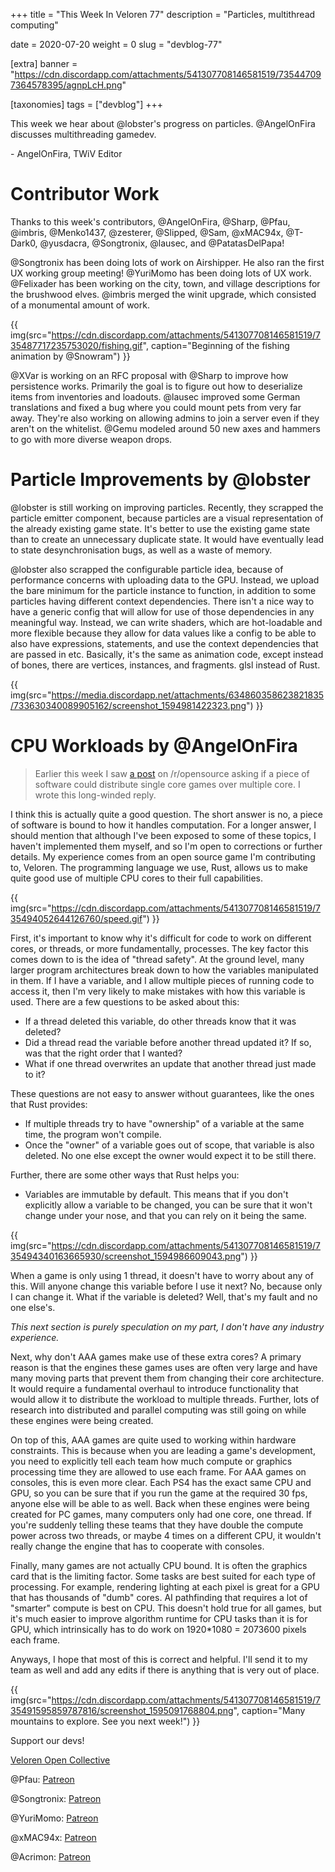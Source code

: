 +++
title = "This Week In Veloren 77"
description = "Particles, multithread computing"

date = 2020-07-20
weight = 0
slug = "devblog-77"

[extra]
banner = "https://cdn.discordapp.com/attachments/541307708146581519/735447097364578395/agnpLcH.png"

[taxonomies]
tags = ["devblog"]
+++

This week we hear about @lobster's progress on particles. @AngelOnFira
discusses multithreading gamedev.

\- AngelOnFira, TWiV Editor

# Contributor Work

Thanks to this week's contributors, @AngelOnFira, @Sharp, @Pfau, @imbris,
@Menko1437, @zesterer, @Slipped, @Sam, @xMAC94x, @T-Dark0, @yusdacra,
@Songtronix, @lausec, and @PatatasDelPapa!

@Songtronix has been doing lots of work on Airshipper. He also ran the first UX
working group meeting! @YuriMomo has been doing lots of UX work. @Felixader has
been working on the city, town, and village descriptions for the brushwood
elves. @imbris merged the winit upgrade, which consisted of a monumental amount
of work.

{{
    img(src="https://cdn.discordapp.com/attachments/541307708146581519/735487717235753020/fishing.gif",
    caption="Beginning of the fishing animation by @Snowram")
}}

@XVar is working on an RFC proposal with @Sharp to improve how persistence
works. Primarily the goal is to figure out how to deserialize items from
inventories and loadouts. @lausec improved some German translations and fixed a
bug where you could mount pets from very far away. They're also working on
allowing admins to join a server even if they aren't on the whitelist. @Gemu
modeled around 50 new axes and hammers to go with more diverse weapon drops.

# Particle Improvements by @lobster

@lobster is still working on improving particles. Recently, they scrapped the
particle emitter component, because particles are a visual representation of the
already existing game state. It's better to use the existing game state than to
create an unnecessary duplicate state. It would have eventually lead to state
desynchronisation bugs, as well as a waste of memory.

@lobster also scrapped the configurable particle idea, because of performance
concerns with uploading data to the GPU. Instead, we upload the bare minimum for
the particle instance to function, in addition to some particles having
different context dependencies. There isn't a nice way to have a generic config
that will allow for use of those dependencies in any meaningful way. Instead, we
can write shaders, which are hot-loadable and more flexible because they allow
for data values like a config to be able to also have expressions, statements,
and use the context dependencies that are passed in etc. Basically, it's the
same as animation code, except instead of bones, there are vertices, instances,
and fragments. glsl instead of Rust.

{{
    img(src="https://media.discordapp.net/attachments/634860358623821835/733630340089905162/screenshot_1594981422323.png")
}}

# CPU Workloads by @AngelOnFira

> Earlier this week I saw [a
> post](https://www.reddit.com/r/opensource/comments/hs99i0/distribute_cpu_workloads_to_multiple_cores_in/)
> on /r/opensource asking if a piece of software could distribute single core
> games over multiple core. I wrote this long-winded reply.

I think this is actually quite a good question. The short answer is no, a piece
of software is bound to how it handles computation. For a longer answer, I
should mention that although I've been exposed to some of these topics, I
haven't implemented them myself, and so I'm open to corrections or further
details. My experience comes from an open source game I'm contributing to,
Veloren. The programming language we use, Rust, allows us to make quite good use
of multiple CPU cores to their full capabilities.

{{
    img(src="https://cdn.discordapp.com/attachments/541307708146581519/735494052644126760/speed.gif")
}}

First, it's important to know why it's difficult for code to work on different
cores, or threads, or more fundamentally, processes. The key factor this comes
down to is the idea of "thread safety". At the ground level, many larger program
architectures break down to how the variables manipulated in them. If I have a
variable, and I allow multiple pieces of running code to access it, then I'm
very likely to make mistakes with how this variable is used. There are a few
questions to be asked about this:

- If a thread deleted this variable, do other threads know that it was deleted?
- Did a thread read the variable before another thread updated it? If so, was
  that the right order that I wanted?
- What if one thread overwrites an update that another thread just made to it?

These questions are not easy to answer without guarantees, like the ones that
Rust provides:

- If multiple threads try to have "ownership" of a variable at the same time,
  the program won't compile.
- Once the "owner" of a variable goes out of scope, that variable is also
  deleted. No one else except the owner would expect it to be still there.

Further, there are some other ways that Rust helps you:

- Variables are immutable by default. This means that if you don't explicitly
  allow a variable to be changed, you can be sure that it won't change under
  your nose, and that you can rely on it being the same.

{{
    img(src="https://cdn.discordapp.com/attachments/541307708146581519/735494340163665930/screenshot_1594986609043.png")
}}

When a game is only using 1 thread, it doesn't have to worry about any of this.
Will anyone change this variable before I use it next? No, because only I can
change it. What if the variable is deleted? Well, that's my fault and no one
else's.

_This next section is purely speculation on my part, I don't have any industry
experience._

Next, why don't AAA games make use of these extra cores? A primary reason is
that the engines these games uses are often very large and have many moving
parts that prevent them from changing their core architecture. It would require
a fundamental overhaul to introduce functionality that would allow it to
distribute the workload to multiple threads. Further, lots of research into
distributed and parallel computing was still going on while these engines were
being created.

On top of this, AAA games are quite used to working within hardware constraints.
This is because when you are leading a game's development, you need to
explicitly tell each team how much compute or graphics processing time they are
allowed to use each frame. For AAA games on consoles, this is even more clear.
Each PS4 has the exact same CPU and GPU, so you can be sure that if you run the
game at the required 30 fps, anyone else will be able to as well. Back when
these engines were being created for PC games, many computers only had one core,
one thread. If you're suddenly telling these teams that they have double the
compute power across two threads, or maybe 4 times on a different CPU, it
wouldn't really change the engine that has to cooperate with consoles.

Finally, many games are not actually CPU bound. It is often the graphics card
that is the limiting factor. Some tasks are best suited for each type of
processing. For example, rendering lighting at each pixel is great for a GPU
that has thousands of "dumb" cores. AI pathfinding that requires a lot of
"smarter" compute is best on CPU. This doesn't hold true for all games, but it's
much easier to improve algorithm runtime for CPU tasks than it is for GPU, which
intrinsically has to do work on 1920\*1080 = 2073600 pixels each frame.

Anyways, I hope that most of this is correct and helpful. I'll send it to my
team as well and add any edits if there is anything that is very out of place.

{{
    img(src="https://cdn.discordapp.com/attachments/541307708146581519/735491595859787816/screenshot_1595091768804.png",
    caption="Many mountains to explore. See you next week!")
}}

Support our devs!

[Veloren Open Collective](https://opencollective.com/veloren)

@Pfau: [Patreon](https://www.patreon.com/pfau)

@Songtronix: [Patreon](https://www.patreon.com/songtronix)

@YuriMomo: [Patreon](https://www.patreon.com/YuriMomo)

@xMAC94x: [Patreon](https://www.patreon.com/xmac94x)

@Acrimon: [Patreon](https://www.patreon.com/acrimon)
